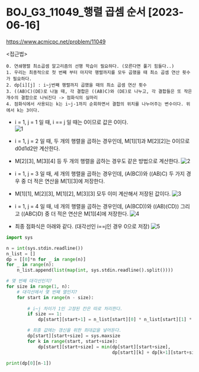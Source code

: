 # BOJ_G3_11049_행렬 곱셈 순서 [2023-06-16]
https://www.acmicpc.net/problem/11049

<접근법>
``` 
0. 연쇄행렬 최소곱셈 알고리즘의 선행 학습이 필요하다. (모른다면 풀기 힘들다..)
1. 우리는 최종적으로 첫 번째 부터 마지막 행렬까지를 모두 곱했을 때 최소 곱셈 연산 횟수가 필요하다.
2. dp[i][j] : i~j번째 행렬까지 곱했을 때의 최소 곱셈 연산 횟수
3. ((AB)C)(DE)로 나눌 때, 각 결합은 ((AB)C)와 (DE)로 나누고, 각 결합들은 또 작은 개수의 결합으로 나눠진다 -> 점화식의 실마리
4. 점화식에서 사용되는 k는 i~j-1까지 순회하면서 결합의 위치를 나누어주는 변수이다. 위에서 k는 3이다.
```
- i = 1, j = 1 일 때, i == j 일 때는 0이므로 값은 0이다.  
![1](https://github.com/JunSeokCheon/Algo_Master/assets/44998798/ee38eaf3-ffc1-42a7-8f6a-de48f08bf951)

- i = 1, j = 2 일 때, 두 개의 행렬을 곱하는 경우인데, M[1][1]과 M[2][2]는 0이므로 d0d1d2만 계산한다.
- M[2][3], M[3][4] 등 두 개의 행렬을 곱하는 경우도 같은 방법으로 계산한다.
![2](https://github.com/JunSeokCheon/Algo_Master/assets/44998798/6373dd51-cbdd-488a-a319-e9b425ee5aa0)

- i = 1, j = 3 일 때, 세 개의 행렬을 곱하는 경우인데, (A(BC))와 ((AB)C) 두 가지 경우 중 더 적은 연산을 M[1][3]에 저장한다.
- M[1][1], M[2][3], M[1][2], M[3][3] 모두 이미 계산해서 저장된 값이다.
![3](https://github.com/JunSeokCheon/Algo_Master/assets/44998798/18e7e73d-4015-4f7c-b70d-a194e2631999)

- i = 1, j = 4 일 때, 네 개의 행렬을 곱하는 경우인데, (A(BCD))와 ((AB)(CD)) 그리고 ((ABC)D) 중 더 적은 연산은 M[1][4]에 저장한다.
![4](https://github.com/JunSeokCheon/Algo_Master/assets/44998798/d4514696-37b2-4aac-b9da-2bb40ec9955b)

- 최종 점화식은 아래와 같다. (대각선인 i==j인 경우 0으로 저장)
![5](https://github.com/JunSeokCheon/Algo_Master/assets/44998798/fb7cbfe9-592d-4fb1-bd3f-0ecb689e71c2)




```python
import sys

n = int(sys.stdin.readline())
n_list = []
dp = [[0]*n for _ in range(n)]
for _ in range(n):
    n_list.append(list(map(int, sys.stdin.readline().split())))

# 몇 번째 대각선인지?
for size in range(1, n):
    # 대각선에서 몇 번째 열인지?
    for start in range(n - size):
        
        # i~j 차이가 1인 고정된 칸은 따로 처리한다.
        if size == 1:
            dp[start][start+1] = n_list[start][0] * n_list[start][1] * n_list[start+size][1]

        # 최종 값에는 갱신을 위한 최대값을 넣어둔다.
        dp[start][start+size] = sys.maxsize
        for k in range(start, start+size):
            dp[start][start+size] = min(dp[start][start+size], 
                                        dp[start][k] + dp[k+1][start+size] + n_list[start][0] * n_list[k][1] * n_list[start+size][1])

print(dp[0][n-1])
```
